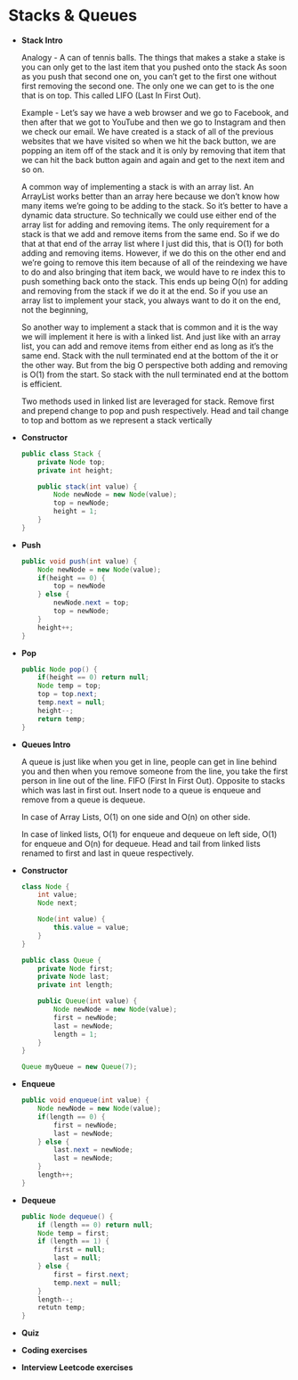 # Stacks & Queues

- **Stack Intro**
    
    Analogy - A can of tennis balls. The things that makes a stake a stake is you can only get to the last item that you pushed onto the stack As soon as you push that second one on, you can’t get to the first one without first removing the second one. The only one we can get to is the one that is on top. This called LIFO (Last In First Out).
    
    Example - Let’s say we have a web browser and we go to Facebook, and then after that we got to YouTube and then we go to Instagram and then we check our email. We have created is a stack of all of the previous websites that we have visited so when we hit the back button, we are popping an item off of the stack and it is only by removing that item that we can hit the back button again and again and get to the next item and so on.
    
    A common way of implementing a stack is with an array list. An ArrayList works better than an array here because we don’t know how many items we’re going to be adding to the stack. So it’s better to have a dynamic data structure. So technically we could use either end of the array list for adding and removing items. The only requirement for a stack is that we add and remove items from the same end. So if we do that at that end of the array list where I just did this, that is O(1) for both adding and removing items. However, if we do this on the other end and we’re going to remove this item because of all of the reindexing we have to do and also bringing that item back, we would have to re index this to push something back onto the stack. This ends up being O(n) for adding and removing from the stack if we do it at the end. So if you use an array list to implement your stack, you always want to do it on the end, not the beginning,
    
    So another way to implement a stack that is common and it is the way we will implement it here is with a linked list. And just like with an array list, you can add and remove items from either end as long as it’s the same end. Stack with the null terminated end at the bottom of the it or the other way. But from the big O perspective both adding and removing is O(1) from the start. So stack with the null terminated end at the bottom is efficient.
    
    Two methods used in linked list are leveraged for stack. Remove first and prepend change to pop and push respectively. Head and tail change to top and bottom as we represent a stack vertically
    
- **Constructor**
    
    ```java
    public class Stack {
    	private Node top;
    	private int height;
    
    	public stack(int value) {
    		Node newNode = new Node(value);
    		top = newNode;
    		height = 1;
    	}
    }
    ```
    
- **Push**
    
    ```java
    public void push(int value) {
    	Node newNode = new Node(value);
    	if(height == 0) {
    		top = newNode
    	} else {
    		newNode.next = top;
    		top = newNode;
    	}
    	height++;
    }
    ```
    
- **Pop**
    
    ```java
    public Node pop() {
    	if(height == 0) return null;
    	Node temp = top;
    	top = top.next;
    	temp.next = null;
    	height--;
    	return temp;
    }
    ```
    
- **Queues Intro**
    
    A queue is just like when you get in line, people can get in line behind you and then when you remove someone from the line, you take the first person in line out of the line. FIFO (First In First Out). Opposite to stacks which was last in first out. Insert node to a queue is enqueue and remove from a queue is dequeue.
    
    In case of Array Lists, O(1) on one side and O(n) on other side.
    
    In case of linked lists, O(1) for enqueue and dequeue on left side, O(1) for enqueue and O(n) for dequeue. Head and tail from linked lists renamed to first and last in queue respectively.
    
- **Constructor**
    
    ```java
    class Node {
    	int value;
    	Node next;
    
    	Node(int value) {
    		this.value = value;
    	}
    }
    
    public class Queue {
    	private Node first;
    	private Node last;
    	private int length;
    
    	public Queue(int value) {
    		Node newNode = new Node(value);
    		first = newNode;
    		last = newNode;
    		length = 1;
    	}
    }
    
    Queue myQueue = new Queue(7);
    ```
    
- **Enqueue**
    
    ```java
    public void enqueue(int value) {
    	Node newNode = new Node(value);
    	if(length == 0) {
    		first = newNode;
    		last = newNode;
    	} else {
    		last.next = newNode;
    		last = newNode;
    	}
    	length++;
    }
    ```
    
- **Dequeue**
    
    ```java
    public Node dequeue() {
    	if (length == 0) return null;
    	Node temp = first;
    	if (length == 1) {
    		first = null;
    		last = null;
    	} else {
    		first = first.next;
    		temp.next = null;
    	}
    	length--;
    	retutn temp;
    }
    ```
    
- **Quiz**
- **Coding exercises**
- **Interview Leetcode exercises**